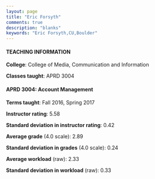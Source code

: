 ```yaml
---
layout: page
title: "Eric Forsyth" 
comments: true
description: "blanks"
keywords: "Eric Forsyth,CU,Boulder"
---
```

<head>
<script src="https://ajax.googleapis.com/ajax/libs/jquery/2.1.3/jquery.min.js"></script>
<script src="https://dl.dropboxusercontent.com/s/pc42nxpaw1ea4o9/highcharts.js?dl=0"></script>
<!-- <script src="../assets/js/highcharts.js"></script> -->
<style type="text/css">@font-face {
	font-family: "Bebas Neue";
	src: url(https://www.filehosting.org/file/details/544349/BebasNeue Regular.otf) format("opentype");
	}
	h1.Bebas { 
		font-family: "Bebas Neue", Verdana, Tahoma;
	}
</style>
</head>
	   
#### TEACHING INFORMATION

**College**: College of Media, Communication and Information

**Classes taught**: APRD 3004

#### APRD 3004: Account Management

**Terms taught**: Fall 2016, Spring 2017

**Instructor rating**: 5.58

**Standard deviation in instructor rating**: 0.42

**Average grade** (4.0 scale): 2.89

**Standard deviation in grades** (4.0 scale): 0.24

**Average workload** (raw): 2.33

**Standard deviation in workload** (raw): 0.33

